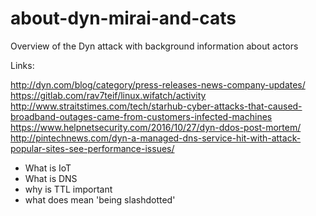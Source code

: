 # about-dyn-mirai-and-cats
Overview of the Dyn attack with background information about actors

Links:

http://dyn.com/blog/category/press-releases-news-company-updates/
https://gitlab.com/rav7teif/linux.wifatch/activity
http://www.straitstimes.com/tech/starhub-cyber-attacks-that-caused-broadband-outages-came-from-customers-infected-machines
https://www.helpnetsecurity.com/2016/10/27/dyn-ddos-post-mortem/
http://pintechnews.com/dyn-a-managed-dns-service-hit-with-attack-popular-sites-see-performance-issues/

 - What is IoT
 - What is DNS
  - why is TTL important
 - what does mean 'being slashdotted'

